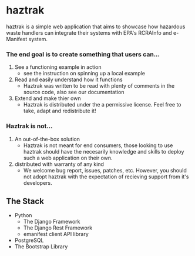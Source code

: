 # haztrak
haztrak is a simple web application that aims to showcase how hazardous waste handlers can integrate their systems with EPA's RCRAInfo and e-Manifest system.

### The end goal is to create something that users can...
1. See a functioning example in action
    - see the instruction on spinning up a local example
3. Read and easily understand how it functions
    - Haztrak was written to be read with plenty of comments in the source code, also see our documentation
5. Extend and make thier own
    - Haztrak is distributed under the a permissive license. Feel free to take, adapt and redistribute it!

### Haztrak is not...
1. An out-of-the-box solution
    - Haztrak is not meant for end consumers, those looking to use haztrak should have the necesarily knowledge and skills to deploy such a web application on their own. 
3. distributed with warranty of any kind
    - We welcome bug report, issues, patches, etc. However, you should not adopt haztrak with the expectation of recieving support from it's developers.  

## The Stack
- Python
  - The Django Framework
  - The Django Rest Framework
  - emanifest client API library
- PostgreSQL
- The Bootstrap Library   
